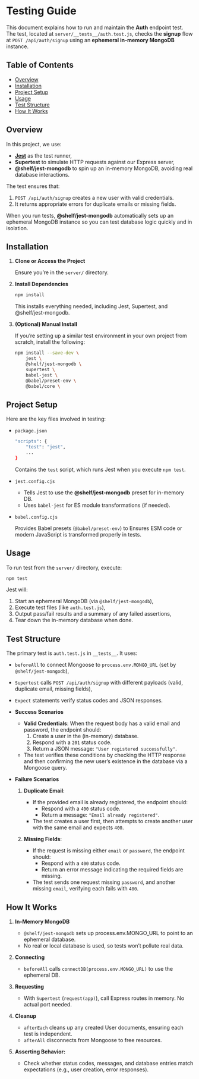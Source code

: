 # Testing Guide

This document explains how to run and maintain the **Auth** endpoint test.
The test, located at `server/__tests__/auth.test.js`, checks the **signup** flow at
`POST /api/auth/signup` using an **ephemeral in-memory MongoDB** instance.

## Table of Contents

- [Overview](#overview)
- [Installation](#installation)
- [Project Setup](#project-setup)
- [Usage](#usage)
- [Test Structure](#test-structure)
- [How It Works](#how-it-works)

## Overview

In this project, we use:

- **[Jest](https://jestjs.io/docs/getting-started)** as the test runner,
- **Supertest** to simulate HTTP requests against our Express server,
- **@shelf/jest-mongodb** to spin up an in-memory MongoDB, avoiding real database interactions.

The test ensures that:

1. `POST /api/auth/signup` creates a new user with valid credentials.
2. It returns appropriate errors for duplicate emails or missing fields.

When you run tests, **@shelf/jest-mongodb** automatically sets up an ephemeral MongoDB instance so you can test database logic quickly and in isolation.

## Installation

1. **Clone or Access the Project**

   Ensure you’re in the `server/` directory.

2. **Install Dependencies**

   ```bash
   npm install
   ```

   This installs everything needed, including Jest, Supertest, and @shelf/jest-mongodb.

3. **(Optional) Manual Install**

   If you’re setting up a similar test environment in your own project from scratch, install the following:

   ```bash
   npm install --save-dev \
       jest \
       @shelf/jest-mongodb \
       supertest \
       babel-jest \
       @babel/preset-env \
       @babel/core \
   ```

## Project Setup

Here are the key files involved in testing:

- `package.json`

  ```bash
  "scripts": {
      "test": "jest",
      ...
  }
  ```

  Contains the `test` script, which runs Jest when you execute `npm test`.

- `jest.config.cjs`

  - Tells Jest to use the **@shelf/jest-mongodb** preset for in-memory DB.
  - Uses `babel-jest` for ES module transformations (if needed).

- `babel.config.cjs`

  Provides Babel presets (`@babel/preset-env`) to Ensures ESM code or modern JavaScript is transformed properly in tests.

## Usage

To run test from the `server/` directory, execute:

```bash
npm test
```

Jest will:

1. Start an ephemeral MongoDB (via `@shelf/jest-mongodb`),
2. Execute test files (like `auth.test.js`),
3. Output pass/fail results and a summary of any failed assertions,
4. Tear down the in-memory database when done.

## Test Structure

The primary test is `auth.test.js` in `__tests__`. It uses:

- `beforeAll` to connect Mongoose to `process.env.MONGO_URL` (set by` @shelf/jest-mongodb`),
- `Supertest` calls `POST /api/auth/signup` with different payloads (valid, duplicate email, missing fields),
- `Expect` statements verify status codes and JSON responses.
- **Success Scenarios**

  - **Valid Credentials**: When the request body has a valid email and password,
    the endpoint should:
    1. Create a user in the (in-memory) database.
    2. Respond with a `201` status code.
    3. Return a JSON message: `"User registered successfully"`.
  - The test verifies these conditions by checking the HTTP response and then confirming
    the new user’s existence in the database via a Mongoose query.

- **Failure Scenarios**

  1. **Duplicate Email**:

     - If the provided email is already registered, the endpoint should:
       - Respond with a `400` status code.
       - Return a message: `"Email already registered"`.
     - The test creates a user first, then attempts to create another user
       with the same email and expects `400`.

  2. **Missing Fields**:
     - If the request is missing either `email` or `password`, the endpoint should:
       - Respond with a `400` status code.
       - Return an error message indicating the required fields are missing.
     - The test sends one request missing `password`, and another missing `email`,
       verifying each fails with `400`.

## How It Works

1. **In-Memory MongoDB**

   - `@shelf/jest-mongodb` sets up process.env.MONGO_URL to point to an ephemeral database.
   - No real or local database is used, so tests won’t pollute real data.

2. **Connecting**

   - `beforeAll` calls `connectDB(process.env.MONGO_URL)` to use the ephemeral DB.

3. **Requesting**

   - With `Supertest` (`request(app)`), call Express routes in memory. No actual port needed.

4. **Cleanup**

   - `afterEach` cleans up any created User documents, ensuring each test is independent.
   - `afterAll` disconnects from Mongoose to free resources.

5. **Asserting Behavior:**

   - Check whether status codes, messages, and database entries match expectations (e.g., user creation, error responses).
